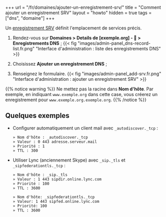 +++
url = "/fr/domaines/ajouter-un-enregistrement-srv/"
title = "Comment ajouter un enregistrement SRV"
layout = "howto"
hidden = true
tags = ["dns", "domaine"]
+++

Un [enregistrement SRV](https://fr.wikipedia.org/wiki/Enregistrement_de_service) définit l'emplacement de services précis.

1.   Rendez-vous sur **Domaines > Details de [exemple.org] - 🔎 > Enregistrements DNS** ;
    {{< fig "images/admin-panel_dns-record-list.fr.png" "Interface d'administration : liste des enregistrements DNS" >}}

2.   Choisissez **Ajouter un enregistrement DNS** ;

3.   Renseignez le formulaire.
    {{< fig "images/admin-panel_add-srv.fr.png" "Interface d'administration : ajouter un enregistrement SRV" >}}

{{% notice warning %}}
Ne mettez pas la racine dans **Nom d'hôte**.
Par exemple, en indiquant `www.exemple.org` dans cette case, vous créerez un enregistrement pour `www.exemple.org.exemple.org`.
{{% /notice %}}

## Quelques exemples

-   Configurer automatiquement un client mail avec `_autodiscover._tcp` :
    ```
    » Nom d'hôte : _autodiscover._tcp
    » Valeur : 0 443 adresse.serveur.mail
    » Priorité : 1
    » TTL : 300
    ```

-   Utiliser Lync (anciennement Skype) avec `_sip._tls` et `_sipfederationtls._tcp` :
    ```
    » Nom d'hôte : _sip._tls
    » Valeur : 1 443 sipdir.online.lync.com
    » Priorité : 100
    » TTL : 3600
    ```
    ```
    » Nom d'hôte: _sipfederationtls._tcp
    » Valeur: 1 443 sipfed.online.lync.com
    » Priorité: 100
    » TTL : 3600
    ```
